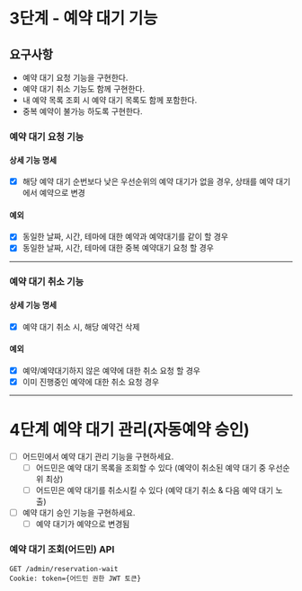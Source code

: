# 3단계 - 예약 대기 기능

## 요구사항

+ 예약 대기 요청 기능을 구현한다.
+ 예약 대기 취소 기능도 함께 구현한다.
+ 내 예약 목록 조회 시 예약 대기 목록도 함께 포함한다.
+ 중복 예약이 불가능 하도록 구현한다.

### 예약 대기 요청 기능

#### 상세 기능 명세

- [x] 해당 예약 대기 순번보다 낮은 우선순위의 예약 대기가 없을 경우, 상태를 예약 대기에서 예약으로 변경

#### 예외

- [x] 동일한 날짜, 시간, 테마에 대한 예약과 예약대기를 같이 할 경우
- [x] 동일한 날짜, 시간, 테마에 대한 중복 예약대기 요청 할 경우

---

### 예약 대기 취소 기능

#### 상세 기능 명세

- [x] 예약 대기 취소 시, 해당 예약건 삭제

#### 예외

- [x] 예약/예약대기하지 않은 예약에 대한 취소 요청 할 경우
- [x] 이미 진행중인 예약에 대한 취소 요청 경우

--- 

# 4단계 예약 대기 관리(자동예약 승인)

- [ ] 어드민에서 예약 대기 관리 기능을 구현하세요.
    - [ ] 어드민은 예약 대기 목록을 조회할 수 있다 (예약이 취소된 예약 대기 중 우선순위 최상)
    - [ ] 어드민은 예약 대기를 취소시킬 수 있다 (예약 대기 취소 & 다음 예약 대기 노출)
- [ ] 예약 대기 승인 기능을 구현하세요.
    - [ ] 예약 대기가 예약으로 변경됨

### 예약 대기 조회(어드민) API

```http request
GET /admin/reservation-wait
Cookie: token={어드민 권한 JWT 토큰}
```

